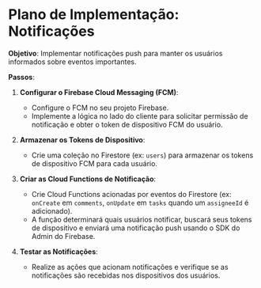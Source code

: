 
# Plano de Implementação: Notificações

**Objetivo**: Implementar notificações push para manter os usuários informados sobre eventos importantes.

**Passos**:

1.  **Configurar o Firebase Cloud Messaging (FCM)**:
    *   Configure o FCM no seu projeto Firebase.
    *   Implemente a lógica no lado do cliente para solicitar permissão de notificação e obter o token de dispositivo FCM do usuário.

2.  **Armazenar os Tokens de Dispositivo**:
    *   Crie uma coleção no Firestore (ex: `users`) para armazenar os tokens de dispositivo FCM para cada usuário.

3.  **Criar as Cloud Functions de Notificação**:
    *   Crie Cloud Functions acionadas por eventos do Firestore (ex: `onCreate` em `comments`, `onUpdate` em `tasks` quando um `assigneeId` é adicionado).
    *   A função determinará quais usuários notificar, buscará seus tokens de dispositivo e enviará uma notificação push usando o SDK do Admin do Firebase.

4.  **Testar as Notificações**:
    *   Realize as ações que acionam notificações e verifique se as notificações são recebidas nos dispositivos dos usuários.
